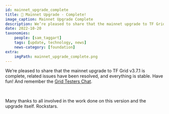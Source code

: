 ```yaml
---
id: mainnet_upgrade_complete
title: 🎉 Mainnet Upgrade - Complete! 
image_caption: Mainnet Upgrade Complete
description: We’re pleased to share that the mainnet upgrade to TF Grid v3.7.1 is complete!
date: 2022-10-20
taxonomies:
    people: [sam_taggart]
    tags: [update, technology, news]
    news-category: [foundation]
extra:
    imgPath: mainnet_upgrade_complete.png
---
```


We’re pleased to share that the mainnet upgrade to TF Grid v3.7.1 is complete, related issues have been resolved, and everything is stable. Have fun! And remember the [Grid Testers Chat](https://bit.ly/threefoldtesting).

<br/>

Many thanks to all involved in the work done on this version and the upgrade itself. Rockstars.